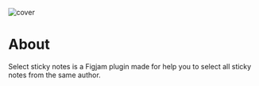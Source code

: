 ![cover](https://user-images.githubusercontent.com/47716021/159270275-2bbe265b-47a8-4cab-8b15-f8f3eb2f103c.png)
# About
Select sticky notes is a Figjam plugin made for help you to select all sticky notes from the same author.
